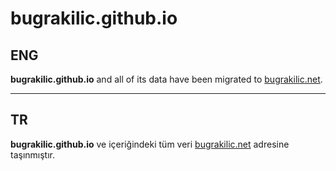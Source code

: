 # bugrakilic.github.io 

## ENG 

**bugrakilic.github.io** and all of its data have been migrated to [bugrakilic.net](bugrakilic.net).

---
## TR

**bugrakilic.github.io** ve içeriğindeki tüm veri [bugrakilic.net](bugrakilic.net) adresine taşınmıştır. 